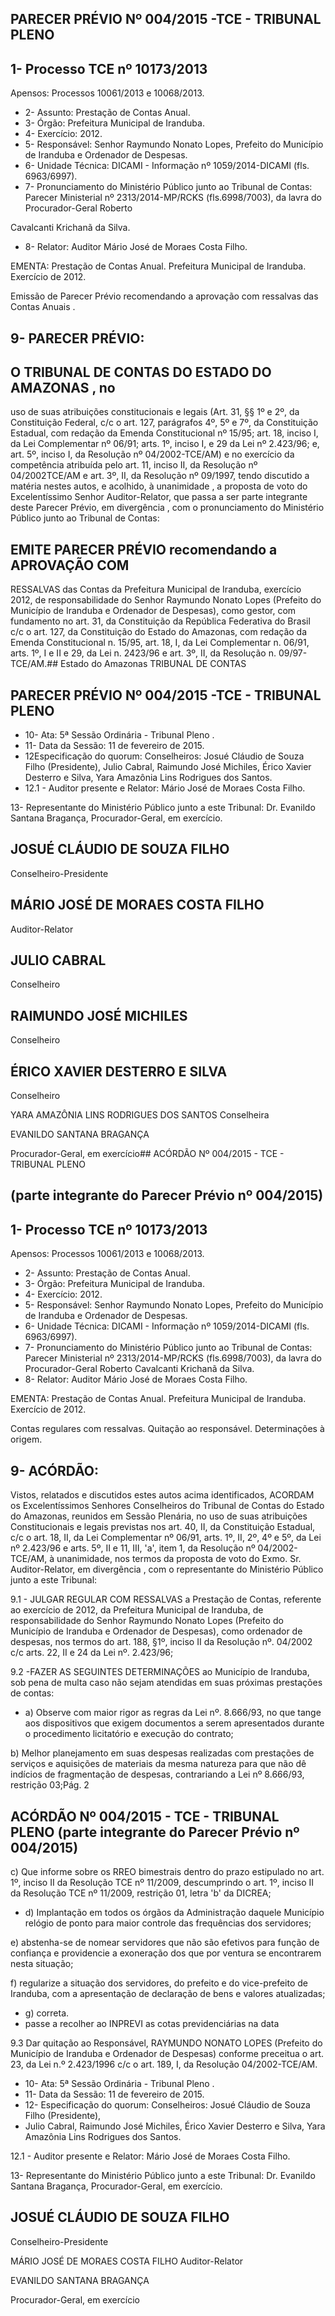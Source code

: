 
## PARECER PRÉVIO Nº 004/2015 -TCE - TRIBUNAL PLENO

## 1- Processo TCE nº 10173/2013

Apensos: Processos 10061/2013 e 10068/2013.

- 2- Assunto: Prestação de Contas Anual.
- 3- Órgão: Prefeitura Municipal de Iranduba.
- 4- Exercício: 2012.
- 5- Responsável: Senhor Raymundo Nonato Lopes, Prefeito do Município de Iranduba e Ordenador de Despesas.
- 6- Unidade Técnica: DICAMI - Informação nº 1059/2014-DICAMI (fls. 6963/6997).
- 7-  Pronunciamento  do  Ministério  Público  junto  ao  Tribunal  de  Contas: Parecer Ministerial nº 2313/2014-MP/RCKS (fls.6998/7003), da lavra do Procurador-Geral Roberto

Cavalcanti Krichanã da Silva.

- 8- Relator: Auditor Mário José de Moraes Costa Filho.

EMENTA: Prestação de Contas Anual. Prefeitura  Municipal  de  Iranduba.  Exercício de 2012.

Emissão de Parecer Prévio recomendando a aprovação com ressalvas das Contas Anuais .

## 9- PARECER PRÉVIO:

## O TRIBUNAL DE CONTAS DO ESTADO DO AMAZONAS ,  no

uso  de  suas  atribuições  constitucionais  e  legais  (Art.  31,  §§  1º  e  2º,  da  Constituição Federal, c/c o art. 127, parágrafos 4º, 5º e 7º, da Constituição Estadual, com redação da Emenda Constitucional nº 15/95; art. 18, inciso I, da Lei Complementar nº 06/91; arts. 1º, inciso I, e 29 da Lei nº 2.423/96; e, art. 5º, inciso I, da Resolução nº 04/2002-TCE/AM) e no exercício da competência atribuída pelo art. 11, inciso II, da Resolução nº 04/2002TCE/AM e art. 3º, II, da Resolução nº 09/1997, tendo discutido a matéria nestes autos, e acolhido, à unanimidade , a proposta de voto do Excelentíssimo Senhor Auditor-Relator, que  passa  a  ser  parte  integrante deste  Parecer  Prévio, em  divergência , com  o pronunciamento do Ministério Público junto ao Tribunal de Contas:

## EMITE PARECER PRÉVIO recomendando a APROVAÇÃO COM

RESSALVAS das  Contas  da  Prefeitura  Municipal  de Iranduba,  exercício  2012,  de responsabilidade do Senhor Raymundo Nonato Lopes (Prefeito do Município de Iranduba e Ordenador de Despesas), como gestor, com fundamento no art. 31, da Constituição da República Federativa  do Brasil c/c o art. 127, da Constituição do Estado do Amazonas, com redação da Emenda Constitucional n. 15/95, art. 18, I, da Lei Complementar n. 06/91, arts. 1º, I e II e 29, da Lei n. 2423/96 e art. 3º, II, da Resolução n. 09/97-TCE/AM.## Estado do Amazonas TRIBUNAL DE CONTAS

## PARECER PRÉVIO Nº 004/2015 -TCE - TRIBUNAL PLENO

- 10- Ata: 5ª Sessão Ordinária - Tribunal Pleno .
- 11- Data da Sessão: 11 de fevereiro de 2015.
- 12Especificação do quorum: Conselheiros: Josué Cláudio de Souza Filho (Presidente), Julio Cabral, Raimundo José  Michiles,  Érico Xavier Desterro e Silva,  Yara Amazônia Lins Rodrigues dos Santos.
- 12.1 - Auditor presente e Relator: Mário José de Moraes Costa Filho.

13- Representante do Ministério Público junto a este Tribunal: Dr. Evanildo Santana Bragança, Procurador-Geral, em exercício.

## JOSUÉ CLÁUDIO DE SOUZA FILHO

Conselheiro-Presidente

## MÁRIO JOSÉ DE MORAES COSTA FILHO

Auditor-Relator

## JULIO CABRAL

Conselheiro

## RAIMUNDO JOSÉ MICHILES

Conselheiro

## ÉRICO XAVIER DESTERRO E SILVA

Conselheiro

YARA AMAZÔNIA LINS RODRIGUES DOS SANTOS Conselheira

EVANILDO SANTANA BRAGANÇA

Procurador-Geral, em exercício## ACÓRDÃO Nº 004/2015 - TCE - TRIBUNAL PLENO

## (parte integrante do Parecer Prévio nº 004/2015)

## 1- Processo TCE nº 10173/2013

Apensos: Processos 10061/2013 e 10068/2013.

- 2- Assunto: Prestação de Contas Anual.
- 3- Órgão: Prefeitura Municipal de Iranduba.
- 4- Exercício: 2012.
- 5- Responsável: Senhor Raymundo Nonato Lopes, Prefeito do  Município de  Iranduba e Ordenador de Despesas.
- 6- Unidade Técnica: DICAMI - Informação nº 1059/2014-DICAMI (fls. 6963/6997).
- 7-  Pronunciamento  do  Ministério  Público  junto  ao  Tribunal  de  Contas: Parecer Ministerial nº 2313/2014-MP/RCKS (fls.6998/7003), da lavra do Procurador-Geral Roberto Cavalcanti Krichanã da Silva.
- 8- Relator: Auditor Mário José de Moraes Costa Filho.

EMENTA: Prestação de Contas Anual. Prefeitura Municipal de Iranduba. Exercício de 2012.

Contas regulares com ressalvas.  Quitação ao responsável. Determinações à origem.

## 9- ACÓRDÃO:

Vistos, relatados e  discutidos estes autos acima identificados,  ACORDAM os Excelentíssimos  Senhores  Conselheiros  do  Tribunal  de  Contas  do  Estado  do Amazonas,  reunidos  em Sessão  Plenária,  no  uso  de suas  atribuições Constitucionais  e legais  previstas  nos  art.  40,  II, da  Constituição  Estadual,  c/c  o  art.  18,  II, da  Lei Complementar nº 06/91, arts. 1º, II, 2º, 4º e 5º, da Lei nº 2.423/96 e arts. 5º, II e 11, III, 'a', item 1, da Resolução nº 04/2002-TCE/AM, à  unanimidade, nos termos da proposta de voto  do  Exmo.  Sr.  Auditor-Relator, em  divergência ,  com  o  representante  do  Ministério Público junto a este Tribunal:

9.1  -  JULGAR  REGULAR  COM  RESSALVAS a  Prestação  de  Contas, referente ao exercício de 2012, da Prefeitura Municipal de Iranduba, de responsabilidade do Senhor Raymundo Nonato Lopes (Prefeito do Município de  Iranduba e Ordenador de Despesas),  como  ordenador  de  despesas,  nos  termos  do  art.  188,  §1º,  inciso  II  da Resolução nº. 04/2002 c/c arts. 22, II e 24 da Lei nº. 2.423/96;

9.2 -FAZER  AS  SEGUINTES  DETERMINAÇÕES ao Município de Iranduba, sob pena de multa caso não sejam atendidas em suas próximas prestações de contas:

- a) Observe com maior rigor as regras da Lei nº. 8.666/93, no que tange aos dispositivos que exigem documentos a serem apresentados durante o procedimento licitatório e execução do contrato;

b) Melhor planejamento em suas despesas realizadas com prestações de serviços e aquisições de materiais da mesma natureza para que não dê  indícios de fragmentação de despesas, contrariando a Lei nº 8.666/93, restrição 03;Pág. 2

## ACÓRDÃO Nº 004/2015 - TCE - TRIBUNAL PLENO (parte integrante do Parecer Prévio nº 004/2015)

c) Que informe sobre os RREO bimestrais dentro do prazo estipulado no  art.  1º,  inciso  II  da  Resolução  TCE  nº  11/2009,  descumprindo  o  art.  1º,  inciso  II  da Resolução TCE nº 11/2009, restrição 01, letra 'b' da DICREA;

- d) Implantação em todos os órgãos da Administração daquele Município relógio de ponto para maior controle das frequências dos servidores;

e) abstenha-se de nomear servidores que não são efetivos para função de  confiança  e  providencie  a  exoneração  dos  que  por  ventura  se  encontrarem  nesta situação;

f) regularize a situação dos servidores, do prefeito e do vice-prefeito de Iranduba, com a apresentação de declaração de bens e valores atualizadas;

- g) correta.
- passe  a  recolher  ao  INPREVI  as  cotas  previdenciárias  na  data

9.3  Dar  quitação  ao  Responsável, RAYMUNDO  NONATO  LOPES (Prefeito do  Município de  Iranduba e Ordenador de Despesas) conforme preceitua o art. 23, da Lei n.º 2.423/1996 c/c o art. 189, I, da Resolução 04/2002-TCE/AM.

- 10- Ata: 5ª Sessão Ordinária - Tribunal Pleno .
- 11- Data da Sessão: 11 de fevereiro de 2015.
- 12- Especificação do quorum: Conselheiros: Josué Cláudio de Souza Filho (Presidente),
- Julio Cabral, Raimundo José Michiles, Érico Xavier Desterro e Silva, Yara Amazônia Lins Rodrigues dos Santos.

12.1 - Auditor presente e Relator: Mário José de Moraes Costa Filho.

13- Representante do Ministério Público junto a este Tribunal: Dr. Evanildo Santana Bragança, Procurador-Geral, em exercício.

## JOSUÉ CLÁUDIO DE SOUZA FILHO

Conselheiro-Presidente

MÁRIO JOSÉ DE MORAES COSTA FILHO Auditor-Relator

EVANILDO SANTANA BRAGANÇA

Procurador-Geral, em exercício